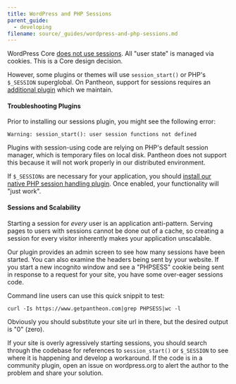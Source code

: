 ```yaml
---
title: WordPress and PHP Sessions
parent_guide:
  - developing
filename: source/_guides/wordpress-and-php-sessions.md
---
```


WordPress Core [does not use sessions](http://wordpress.org/support/topic/how-does-wordpress-handle-sessions-and-session-variables?replies=7). All "user state" is managed via cookies. This is a Core design decision.

However, some plugins or themes will use `session_start()` or PHP's `$_SESSION` superglobal. On Pantheon, support for sessions requires an [additional plugin](https://wordpress.org/plugins/wp-native-php-sessions) which we maintain.

#### Troubleshooting Plugins

Prior to installing our sessions plugin, you might see the following error:

`Warning: session_start(): user session functions not defined`

Plugins with session-using code are relying on PHP's default session manager, which is temporary files on local disk. Pantheon does not support this because it will not work properly in our distributed environment.

If `$_SESSIONs` are necessary for your application, you should [install our native PHP session handling plugin](https://wordpress.org/plugins/wp-native-php-sessions). Once enabled, your functionality will "just work".

#### Sessions and Scalability

Starting a session for _every_ user is an application anti-pattern. Serving pages to users with sessions cannot be done out of a cache, so creating a session for every visitor inherently makes your application unscalable.

Our plugin provides an admin screen to see how many sessions have been started. You can also examine the headers being sent by your website. If you start a new incognito window and see a "PHPSESS" cookie being sent in response to a request for your site, you have some over-eager sessions code.

Command line users can use this quick snippit to test:

`curl -Is https://www.getpantheon.com|grep PHPSESS|wc -l`

Obviously you should substitute your site url in there, but the desired output is "0" (zero).

If your site is overly agressively starting sessions, you should search through the codebase for references to `session_start()` or `$_SESSION` to see where it is happening and develop a workaround. If the code is in a community plugin, open an issue on wordpress.org to alert the author to the problem and share your solution.
